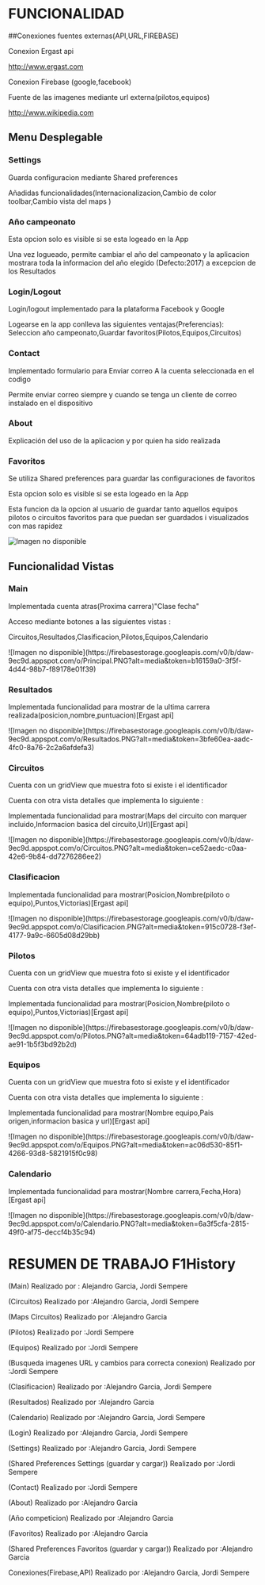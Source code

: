 

<title> # F1 History ![Imagen no disponible](https://lh3.googleusercontent.com/-aTCvWBY2eS8/WRCraQ0aoYI/AAAAAAAAAAI/MDt3JUWZYTgKQcxS8CYKS5o0W-mcIr2cACL0B/h271/2017-05-08.png)</title>

# FUNCIONALIDAD


##Conexiones fuentes externas(API,URL,FIREBASE)
<p>Conexion Ergast api</p>
<a href="http://www.ergast.com/mrd">http://www.ergast.com</a>
<p>Conexion Firebase (google,facebook)</p>
<p>Fuente de las imagenes mediante url externa(pilotos,equipos)</p>
<a href="http://www.wikipedia.com">http://www.wikipedia.com</a>


## Menu Desplegable

### Settings
<p> Guarda configuracion mediante Shared preferences</p>
<p>Añadidas funcionalidades(Internacionalizacion,Cambio de color toolbar,Cambio vista del maps )</p>

### Año campeonato
<p>Esta opcion solo es visible si se esta logeado en la App</p>
<p>Una vez logueado, permite cambiar el año del campeonato y la aplicacion mostrara toda la informacion del año elegido (Defecto:2017) a excepcion de los Resultados</p>

### Login/Logout
<p>Login/logout implementado para la plataforma Facebook y Google</p>
<p>Logearse en la app conlleva las siguientes ventajas(Preferencias): Seleccion año campeonato,Guardar favoritos(Pilotos,Equipos,Circuitos)</p>

### Contact
<p>Implementado formulario para Enviar correo A la cuenta seleccionada en el codigo</p>
<p>Permite enviar correo siempre y cuando se tenga un cliente de correo instalado en el dispositivo</p>

### About
<p>Explicación del uso de la aplicacion y por quien ha sido realizada</p>

### Favoritos
<p>Se utiliza Shared preferences para guardar las configuraciones de favoritos</p>
<p>Esta opcion solo es visible si se esta logeado en la App</p>
<p>Esta funcion da la opcion al usuario de guardar tanto aquellos equipos pilotos o circuitos favoritos para que puedan ser guardados i visualizados con mas rapidez</p>

![Imagen no disponible](https://firebasestorage.googleapis.com/v0/b/daw-9ec9d.appspot.com/o/Menu.PNG?alt=media&token=a383c708-88e7-4769-a9db-fc34d9b0f7d1)

## Funcionalidad Vistas

### Main
<p>Implementada cuenta atras(Proxima carrera)"Clase fecha"</p>
<p>Acceso mediante botones a las siguientes vistas :</p>
<p>Circuitos,Resultados,Clasificacion,Pilotos,Equipos,Calendario</p>
![Imagen no disponible](https://firebasestorage.googleapis.com/v0/b/daw-9ec9d.appspot.com/o/Principal.PNG?alt=media&token=b16159a0-3f5f-4d44-98b7-f89178e01f39)

### Resultados
<p>Implementada funcionalidad para mostrar de la ultima carrera realizada(posicion,nombre,puntuacion)[Ergast api]</p>
![Imagen no disponible](https://firebasestorage.googleapis.com/v0/b/daw-9ec9d.appspot.com/o/Resultados.PNG?alt=media&token=3bfe60ea-aadc-4fc0-8a76-2c2a6afdefa3)

### Circuitos
<p>Cuenta con un gridView que muestra foto si existe i el identificador</p>
<p>Cuenta con otra vista detalles que implementa lo siguiente :</p>
<p>Implementada funcionalidad para mostrar(Maps del circuito con marquer incluido,Informacion basica del circuito,Url)[Ergast api]</p>
![Imagen no disponible](https://firebasestorage.googleapis.com/v0/b/daw-9ec9d.appspot.com/o/Circuitos.PNG?alt=media&token=ce52aedc-c0aa-42e6-9b84-dd7276286ee2)

### Clasificacion
<p>Implementada funcionalidad para mostrar(Posicion,Nombre(piloto o equipo),Puntos,Victorias)[Ergast api]</p>
![Imagen no disponible](https://firebasestorage.googleapis.com/v0/b/daw-9ec9d.appspot.com/o/Clasificacion.PNG?alt=media&token=915c0728-f3ef-4177-9a9c-6605d08d29bb)

### Pilotos
<p>Cuenta con un gridView que muestra foto si existe y el identificador</p>
<p>Cuenta con otra vista detalles que implementa lo siguiente :</p>
<p>Implementada funcionalidad para mostrar(Posicion,Nombre(piloto o equipo),Puntos,Victorias)[Ergast api]</p>
![Imagen no disponible](https://firebasestorage.googleapis.com/v0/b/daw-9ec9d.appspot.com/o/Pilotos.PNG?alt=media&token=64adb119-7157-42ed-ae91-1b5f3bd92b2d)


### Equipos
<p>Cuenta con un gridView que muestra foto si existe y el identificador</p>
<p>Cuenta con otra vista detalles que implementa lo siguiente :</p>
<p>Implementada funcionalidad para mostrar(Nombre equipo,Pais origen,informacion basica y url)[Ergast api]</p>
![Imagen no disponible](https://firebasestorage.googleapis.com/v0/b/daw-9ec9d.appspot.com/o/Equipos.PNG?alt=media&token=ac06d530-85f1-4266-93d8-5821915f0c98)


### Calendario
<p>Implementada funcionalidad para mostrar(Nombre carrera,Fecha,Hora)[Ergast api]</p>
![Imagen no disponible](https://firebasestorage.googleapis.com/v0/b/daw-9ec9d.appspot.com/o/Calendario.PNG?alt=media&token=6a3f5cfa-2815-49f0-af75-deccf4b35c94)



# RESUMEN DE TRABAJO F1History

<p>(Main) Realizado por : Alejandro Garcia, Jordi Sempere</p>
<p>(Circuitos) Realizado por :Alejandro Garcia, Jordi Sempere</p>
<p>(Maps Circuitos) Realizado por :Alejandro Garcia</p>
<p>(Pilotos) Realizado por :Jordi Sempere</p>
<p>(Equipos) Realizado por :Jordi Sempere</p>
<p>(Busqueda imagenes URL y cambios para correcta conexion) Realizado por :Jordi Sempere</p>
<p>(Clasificacion) Realizado por :Alejandro Garcia, Jordi Sempere</p>
<p>(Resultados) Realizado por :Alejandro Garcia</p>
<p>(Calendario) Realizado por :Alejandro Garcia, Jordi Sempere</p>
<p>(Login) Realizado por :Alejandro Garcia, Jordi Sempere</p>
<p>(Settings) Realizado por :Alejandro Garcia, Jordi Sempere</p>
<p>(Shared Preferences Settings (guardar y cargar)) Realizado por :Jordi Sempere</p>
<p>(Contact) Realizado por :Jordi Sempere</p>
<p>(About) Realizado por :Alejandro Garcia</p>
<p>(Año competicion) Realizado por :Alejandro Garcia</p>
<p>(Favoritos) Realizado por :Alejandro Garcia</p>
<p>(Shared Preferences Favoritos (guardar y cargar)) Realizado por :Alejandro Garcia</p>
<p>Conexiones(Firebase,API) Realizado por :Alejandro Garcia, Jordi Sempere</p>



